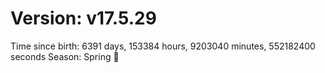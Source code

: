# Version: v17.5.29
Time since birth: 6391 days, 153384 hours, 9203040 minutes, 552182400 seconds
Season: Spring 🌸
